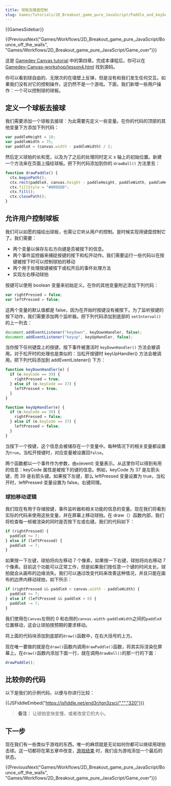```yaml
---
title: 球板及键盘控制
slug: Games/Tutorials/2D_Breakout_game_pure_JavaScript/Paddle_and_keyboard_controls
---
```


{{GamesSidebar}}

{{PreviousNext("Games/Workflows/2D_Breakout_game_pure_JavaScript/Bounce_off_the_walls", "Games/Workflows/2D_Breakout_game_pure_JavaScript/Game_over")}}

这是 [Gamedev Canvas tutorial](/zh-CN/docs/Games/Workflows/Breakout_game_from_scratch) 中的第四章。完成本课程后，你可以在 [Gamedev-Canvas-workshop/lesson4.html](https://github.com/end3r/Gamedev-Canvas-workshop/blob/gh-pages/lesson04.html) 找到源码。

你可以看到球自由的、无限次的在墙壁上反弹，但是没有和我们发生任何交互。如果我们没有对它的控制操作，这仍然不是一个游戏。下面，我们新增一些用户操作：一个可以控制球的球板。

## 定义一个球板去接球

我们需要添加一个球板去接球：为此需要先定义一些变量。在你的代码的顶部的其他变量下方添加下列代码：

```js
var paddleHeight = 10;
var paddleWidth = 75;
var paddleX = (canvas.width - paddleWidth) / 2;
```

然后定义球拍的长和宽，以及为了之后的处理同时定义 x 轴上的初始位置。新建一个方法来在页面上描绘球板。把下列代码添加到你的 `drawBall()` 方法里去：

```js
function drawPaddle() {
  ctx.beginPath();
  ctx.rect(paddleX, canvas.height - paddleHeight, paddleWidth, paddleHeight);
  ctx.fillStyle = "#0095DD";
  ctx.fill();
  ctx.closePath();
}
```

## 允许用户控制球板

我们可以如愿的描绘出球板，也需让它听从用户的控制。是时候实现用键盘控制它了。我们需要：

- 两个变量以保存左右方向键是否被按下的信息。
- 两个事件监控器来捕捉按键的按下和松开动作。我们需要运行一些代码以在按键被按下时可以控制球拍的移动
- 两个用于处理按键被按下或松开后的事件处理方法
- 实现左右移动球拍

按键可以使用 boolean 变量来初始定义。在你的其他变量附近添加下列代码：

```js
var rightPressed = false;
var leftPressed = false;
```

这两个变量的默认值都是 false，因为在开始时按键没有被按下。为了监听按键的按下动作，我们需要添加两个监听器。把下列代码添加到底部的 `setInterval()` 的上一列去：

```js
document.addEventListener("keydown", keyDownHandler, false);
document.addEventListener("keyup", keyUpHandler, false);
```

当你按下任何键盘上的按键，按下事件被激活时 `keyDownHandler()` 方法会被调用。对于松开时的处理也是类似的：当松开按键时 keyUpHandler() 方法会被调用。把下列代码添加到 addEventListener() 下方：

```js
function keyDownHandler(e) {
  if (e.keyCode == 39) {
    rightPressed = true;
  } else if (e.keyCode == 37) {
    leftPressed = true;
  }
}

function keyUpHandler(e) {
  if (e.keyCode == 39) {
    rightPressed = false;
  } else if (e.keyCode == 37) {
    leftPressed = false;
  }
}
```

当按下一个按键，这个信息会被储存在一个变量中。每种情况下的相关变量都设置为`true`。当松开按键时，对应变量被设置回`false`。

两个函数都以一个事件作为参数，由`e`(event) 变量表示。从这里你可以得到有用的信息：keyCode 属性是被按下的键的信息。例如，keyCode 为 37 是左箭头键，而 39 是右箭头键。如果按下左键，那么 leftPressed 变量设置为 true，当松开时，leftPressed 变量设置为 false。右键同理。

### 球拍移动逻辑

我们现在有用于存储按键，事件监听器和相关功能的信息的变量。现在我们将看到实际的代码来使用这些变量，并在屏幕上移动球拍。在 draw（）函数内部，我们将检查每一帧被渲染的同时是否按下左或右键。我们的代码如下：

```js
if (rightPressed) {
  paddleX += 7;
} else if (leftPressed) {
  paddleX -= 7;
}
```

如果按一下左键，球拍将向左移动 7 个像素，如果按一下右键，球拍将向右移动 7 个像素。目前这个功能可以正常工作，但是如果我们按任意一个键的时间太长，球拍就会从画布的边缘消失。我们可以通过改变代码来改善这种情况，并且只能在画布的边界内移动球拍，如下所示：

```js
if (rightPressed && paddleX < canvas.width - paddleWidth) {
  paddleX += 7;
} else if (leftPressed && paddleX > 0) {
  paddleX -= 7;
}
```

我们使用在`Canvas`左侧的 0 和右侧的`canvas.width-paddleWidth`之间的`paddleX`位置移动，这会让球拍按预期的要求移动。

将上面的代码块添加到底部的`draw()`函数中，在右大括号的上方。

现在唯一要做的就是在`draw()`函数内调用`drawPaddle()`函数，将其实际渲染在屏幕上。在`draw()`函数内添加下面一行，就在调用`drawBall()`的那一行的下面：

```js
drawPaddle();
```

## 比较你的代码

以下是我们的示例代码，以便与你进行比较：

{{JSFiddleEmbed("https://jsfiddle.net/end3r/tgn3zscj/","","320")}}

> **备注：** 让球拍变快变慢，或者改变它的大小。

## 下一步

现在我们有一些类似于游戏的东西。唯一的麻烦就是无论如何你都可以继续用球拍击球。这一切都将在第五章中改变，[游戏结束](/zh-CN/docs/Games/Workflows/Breakout_game_from_scratch/Game_over) 时，我们会为游戏添加一个最后的状态。

{{PreviousNext("Games/Workflows/2D_Breakout_game_pure_JavaScript/Bounce_off_the_walls", "Games/Workflows/2D_Breakout_game_pure_JavaScript/Game_over")}}
